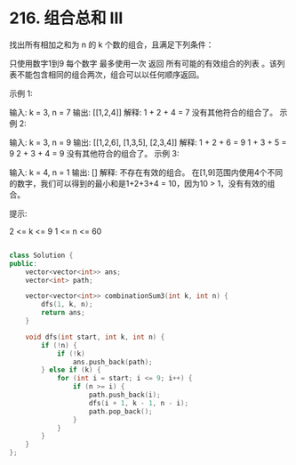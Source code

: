 # 216. 组合总和 III

找出所有相加之和为 n 的 k 个数的组合，且满足下列条件：

只使用数字1到9
每个数字 最多使用一次 
返回 所有可能的有效组合的列表 。该列表不能包含相同的组合两次，组合可以以任何顺序返回。

 

示例 1:

输入: k = 3, n = 7
输出: [[1,2,4]]
解释:
1 + 2 + 4 = 7
没有其他符合的组合了。
示例 2:

输入: k = 3, n = 9
输出: [[1,2,6], [1,3,5], [2,3,4]]
解释:
1 + 2 + 6 = 9
1 + 3 + 5 = 9
2 + 3 + 4 = 9
没有其他符合的组合了。
示例 3:

输入: k = 4, n = 1
输出: []
解释: 不存在有效的组合。
在[1,9]范围内使用4个不同的数字，我们可以得到的最小和是1+2+3+4 = 10，因为10 > 1，没有有效的组合。
 

提示:

2 <= k <= 9
1 <= n <= 60

```cpp

class Solution {
public:
    vector<vector<int>> ans;
    vector<int> path;

    vector<vector<int>> combinationSum3(int k, int n) {
        dfs(1, k, n);
        return ans;
    }

    void dfs(int start, int k, int n) {
        if (!n) {
            if (!k)
                ans.push_back(path);
        } else if (k) {
            for (int i = start; i <= 9; i++) {
                if (n >= i) {
                    path.push_back(i);
                    dfs(i + 1, k - 1, n - i);
                    path.pop_back();
                }
            }
        }
    }
};

```